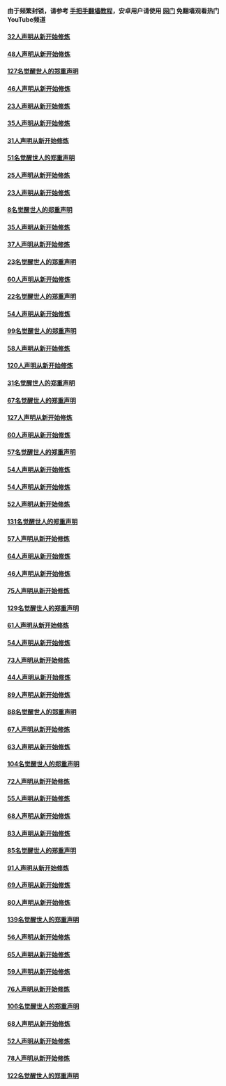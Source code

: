 #### 由于频繁封锁，请参考 [手把手翻墙教程](https://github.com/gfw-breaker/guides/wiki/)，安卓用户请使用 [网门](https://github.com/gfw-breaker/nogfw/blob/master/dl.md?t=02251400) 免翻墙观看热门YouTube频道 

#### [32人声明从新开始修炼](../pages/91/421225.md?t=02251400) 

#### [48人声明从新开始修炼](../pages/91/421202.md?t=02251400) 

#### [127名觉醒世人的郑重声明](../pages/91/421224.md?t=02251400) 

#### [46人声明从新开始修炼](../pages/91/421203.md?t=02251400) 

#### [23人声明从新开始修炼](../pages/91/421138.md?t=02251400) 

#### [35人声明从新开始修炼](../pages/91/421122.md?t=02251400) 

#### [31人声明从新开始修炼](../pages/91/421081.md?t=02251400) 

#### [51名觉醒世人的郑重声明](../pages/91/421080.md?t=02251400) 

#### [25人声明从新开始修炼](../pages/91/421020.md?t=02251400) 

#### [23人声明从新开始修炼](../pages/91/420884.md?t=02251400) 

#### [8名觉醒世人的郑重声明](../pages/91/420883.md?t=02251400) 

#### [35人声明从新开始修炼](../pages/91/420809.md?t=02251400) 

#### [37人声明从新开始修炼](../pages/91/420766.md?t=02251400) 

#### [23名觉醒世人的郑重声明](../pages/91/420765.md?t=02251400) 

#### [60人声明从新开始修炼](../pages/91/420727.md?t=02251400) 

#### [22名觉醒世人的郑重声明](../pages/91/420726.md?t=02251400) 

#### [54人声明从新开始修炼](../pages/91/420529.md?t=02251400) 

#### [99名觉醒世人的郑重声明](../pages/91/420528.md?t=02251400) 

#### [58人声明从新开始修炼](../pages/91/420198.md?t=02251400) 

#### [120人声明从新开始修炼](../pages/91/420141.md?t=02251400) 

#### [31名觉醒世人的郑重声明](../pages/91/420197.md?t=02251400) 

#### [67名觉醒世人的郑重声明](../pages/91/420140.md?t=02251400) 

#### [127人声明从新开始修炼](../pages/91/420082.md?t=02251400) 

#### [60人声明从新开始修炼](../pages/91/420081.md?t=02251400) 

#### [57名觉醒世人的郑重声明](../pages/91/420080.md?t=02251400) 

#### [54人声明从新开始修炼](../pages/91/419533.md?t=02251400) 

#### [54人声明从新开始修炼](../pages/91/419532.md?t=02251400) 

#### [52人声明从新开始修炼](../pages/91/419531.md?t=02251400) 

#### [131名觉醒世人的郑重声明](../pages/91/419530.md?t=02251400) 

#### [57人声明从新开始修炼](../pages/91/419430.md?t=02251400) 

#### [64人声明从新开始修炼](../pages/91/419429.md?t=02251400) 

#### [46人声明从新开始修炼](../pages/91/419428.md?t=02251400) 

#### [75人声明从新开始修炼](../pages/91/419427.md?t=02251400) 

#### [129名觉醒世人的郑重声明](../pages/91/419426.md?t=02251400) 

#### [61人声明从新开始修炼](../pages/91/419198.md?t=02251400) 

#### [54人声明从新开始修炼](../pages/91/419197.md?t=02251400) 

#### [73人声明从新开始修炼](../pages/91/419196.md?t=02251400) 

#### [44人声明从新开始修炼](../pages/91/419075.md?t=02251400) 

#### [89人声明从新开始修炼](../pages/91/419074.md?t=02251400) 

#### [88名觉醒世人的郑重声明](../pages/91/419195.md?t=02251400) 

#### [67人声明从新开始修炼](../pages/91/419073.md?t=02251400) 

#### [63人声明从新开始修炼](../pages/91/419072.md?t=02251400) 

#### [104名觉醒世人的郑重声明](../pages/91/419071.md?t=02251400) 

#### [72人声明从新开始修炼](../pages/91/418902.md?t=02251400) 

#### [55人声明从新开始修炼](../pages/91/418901.md?t=02251400) 

#### [68人声明从新开始修炼](../pages/91/418900.md?t=02251400) 

#### [83人声明从新开始修炼](../pages/91/418757.md?t=02251400) 

#### [85名觉醒世人的郑重声明](../pages/91/418899.md?t=02251400) 

#### [91人声明从新开始修炼](../pages/91/418756.md?t=02251400) 

#### [69人声明从新开始修炼](../pages/91/418755.md?t=02251400) 

#### [80人声明从新开始修炼](../pages/91/418754.md?t=02251400) 

#### [139名觉醒世人的郑重声明](../pages/91/418753.md?t=02251400) 

#### [56人声明从新开始修炼](../pages/91/418594.md?t=02251400) 

#### [65人声明从新开始修炼](../pages/91/418593.md?t=02251400) 

#### [59人声明从新开始修炼](../pages/91/418592.md?t=02251400) 

#### [76人声明从新开始修炼](../pages/91/418431.md?t=02251400) 

#### [106名觉醒世人的郑重声明](../pages/91/418591.md?t=02251400) 

#### [68人声明从新开始修炼](../pages/91/418430.md?t=02251400) 

#### [52人声明从新开始修炼](../pages/91/418429.md?t=02251400) 

#### [78人声明从新开始修炼](../pages/91/418428.md?t=02251400) 

#### [122名觉醒世人的郑重声明](../pages/91/418427.md?t=02251400) 

